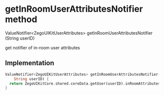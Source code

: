 


# getInRoomUserAttributesNotifier method








ValueNotifier&lt;ZegoUIKitUserAttributes> getInRoomUserAttributesNotifier
(String userID)





<p>get notifier of in-room user attributes</p>



## Implementation

```dart
ValueNotifier<ZegoUIKitUserAttributes> getInRoomUserAttributesNotifier(
    String userID) {
  return ZegoUIKitCore.shared.coreData.getUser(userID).inRoomAttributes;
}
```







